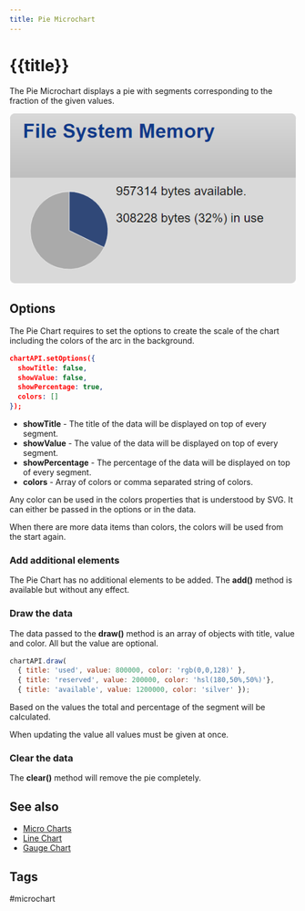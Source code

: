 ```yaml
---
title: Pie Microchart
---
```


# {{title}}

The Pie Microchart displays a pie with segments corresponding to the fraction of the given values.

![PieChart Screenshot](/microchart-pie.png)

## Options

The Pie Chart requires to set the options to create the scale of the chart
including the colors of the arc in the background.

``` json
chartAPI.setOptions({
  showTitle: false,
  showValue: false,
  showPercentage: true,
  colors: []
});
```

* **showTitle** - The title of the data will be displayed on top of every segment. 
* **showValue** - The value of the data will be displayed on top of every segment. 
* **showPercentage** - The percentage of the data will be displayed on top of every segment. 
* **colors** - Array of colors or comma separated string of colors. 

Any color can be used in the colors properties that is understood by SVG. It can either be passed in the options or in the data.

When there are more data items than colors, the colors will be used from the start again.


### Add additional elements

The Pie Chart has no additional elements to be added. The **add()** method is available but without any effect.


### Draw the data

The data passed to the **draw()** method is an array of objects with title, value and color. All but the value are optional.

``` javascript
chartAPI.draw(
  { title: 'used', value: 800000, color: 'rgb(0,0,128)' },
  { title: 'reserved', value: 200000, color: 'hsl(180,50%,50%)'},
  { title: 'available', value: 1200000, color: 'silver' });
```

Based on the values the total and percentage of the segment will be calculated.

When updating the value all values must be given at once.


### Clear the data

The **clear()** method will remove the pie completely.


## See also

* [Micro Charts](/microcharts.md)
* [Line Chart](/microchart-line.md)
* [Gauge Chart](/microchart-gauge.md)


## Tags

#microchart

